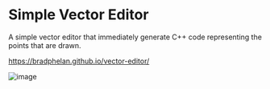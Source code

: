 Simple Vector Editor
====================

A simple vector editor that immediately generate C++ code representing the points that are drawn.

https://bradphelan.github.io/vector-editor/

![image](https://github.com/bradphelan/vector-editor/assets/17650/7d4bf79d-c255-4919-bdd8-0f59c8815062)

